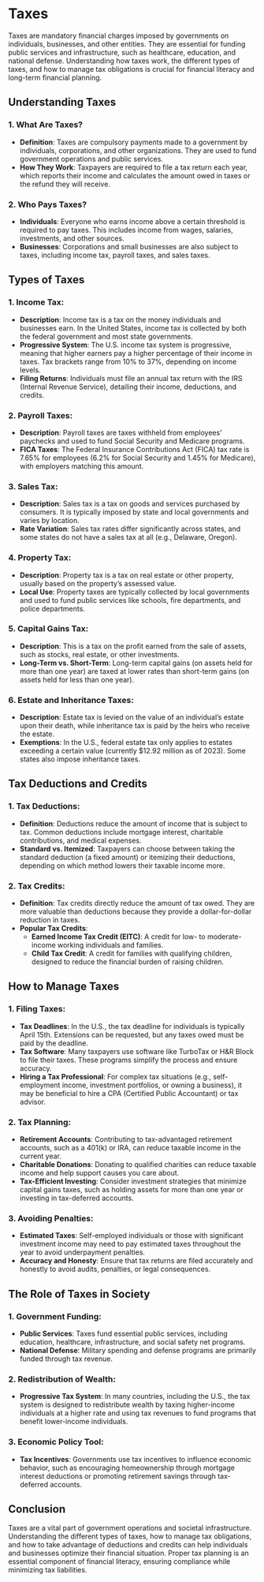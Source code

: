 # Taxes

Taxes are mandatory financial charges imposed by governments on individuals, businesses, and other entities. They are essential for funding public services and infrastructure, such as healthcare, education, and national defense. Understanding how taxes work, the different types of taxes, and how to manage tax obligations is crucial for financial literacy and long-term financial planning.

## Understanding Taxes

### 1. **What Are Taxes?**
   - **Definition**: Taxes are compulsory payments made to a government by individuals, corporations, and other organizations. They are used to fund government operations and public services.
   - **How They Work**: Taxpayers are required to file a tax return each year, which reports their income and calculates the amount owed in taxes or the refund they will receive.

### 2. **Who Pays Taxes?**
   - **Individuals**: Everyone who earns income above a certain threshold is required to pay taxes. This includes income from wages, salaries, investments, and other sources.
   - **Businesses**: Corporations and small businesses are also subject to taxes, including income tax, payroll taxes, and sales taxes.

## Types of Taxes

### 1. **Income Tax**:
   - **Description**: Income tax is a tax on the money individuals and businesses earn. In the United States, income tax is collected by both the federal government and most state governments.
   - **Progressive System**: The U.S. income tax system is progressive, meaning that higher earners pay a higher percentage of their income in taxes. Tax brackets range from 10% to 37%, depending on income levels.
   - **Filing Returns**: Individuals must file an annual tax return with the IRS (Internal Revenue Service), detailing their income, deductions, and credits.

### 2. **Payroll Taxes**:
   - **Description**: Payroll taxes are taxes withheld from employees’ paychecks and used to fund Social Security and Medicare programs.
   - **FICA Taxes**: The Federal Insurance Contributions Act (FICA) tax rate is 7.65% for employees (6.2% for Social Security and 1.45% for Medicare), with employers matching this amount.

### 3. **Sales Tax**:
   - **Description**: Sales tax is a tax on goods and services purchased by consumers. It is typically imposed by state and local governments and varies by location.
   - **Rate Variation**: Sales tax rates differ significantly across states, and some states do not have a sales tax at all (e.g., Delaware, Oregon).

### 4. **Property Tax**:
   - **Description**: Property tax is a tax on real estate or other property, usually based on the property’s assessed value.
   - **Local Use**: Property taxes are typically collected by local governments and used to fund public services like schools, fire departments, and police departments.

### 5. **Capital Gains Tax**:
   - **Description**: This is a tax on the profit earned from the sale of assets, such as stocks, real estate, or other investments.
   - **Long-Term vs. Short-Term**: Long-term capital gains (on assets held for more than one year) are taxed at lower rates than short-term gains (on assets held for less than one year).

### 6. **Estate and Inheritance Taxes**:
   - **Description**: Estate tax is levied on the value of an individual’s estate upon their death, while inheritance tax is paid by the heirs who receive the estate.
   - **Exemptions**: In the U.S., federal estate tax only applies to estates exceeding a certain value (currently $12.92 million as of 2023). Some states also impose inheritance taxes.

## Tax Deductions and Credits

### 1. **Tax Deductions**:
   - **Definition**: Deductions reduce the amount of income that is subject to tax. Common deductions include mortgage interest, charitable contributions, and medical expenses.
   - **Standard vs. Itemized**: Taxpayers can choose between taking the standard deduction (a fixed amount) or itemizing their deductions, depending on which method lowers their taxable income more.

### 2. **Tax Credits**:
   - **Definition**: Tax credits directly reduce the amount of tax owed. They are more valuable than deductions because they provide a dollar-for-dollar reduction in taxes.
   - **Popular Tax Credits**:
     - **Earned Income Tax Credit (EITC)**: A credit for low- to moderate-income working individuals and families.
     - **Child Tax Credit**: A credit for families with qualifying children, designed to reduce the financial burden of raising children.

## How to Manage Taxes

### 1. **Filing Taxes**:
   - **Tax Deadlines**: In the U.S., the tax deadline for individuals is typically April 15th. Extensions can be requested, but any taxes owed must be paid by the deadline.
   - **Tax Software**: Many taxpayers use software like TurboTax or H&R Block to file their taxes. These programs simplify the process and ensure accuracy.
   - **Hiring a Tax Professional**: For complex tax situations (e.g., self-employment income, investment portfolios, or owning a business), it may be beneficial to hire a CPA (Certified Public Accountant) or tax advisor.

### 2. **Tax Planning**:
   - **Retirement Accounts**: Contributing to tax-advantaged retirement accounts, such as a 401(k) or IRA, can reduce taxable income in the current year.
   - **Charitable Donations**: Donating to qualified charities can reduce taxable income and help support causes you care about.
   - **Tax-Efficient Investing**: Consider investment strategies that minimize capital gains taxes, such as holding assets for more than one year or investing in tax-deferred accounts.

### 3. **Avoiding Penalties**:
   - **Estimated Taxes**: Self-employed individuals or those with significant investment income may need to pay estimated taxes throughout the year to avoid underpayment penalties.
   - **Accuracy and Honesty**: Ensure that tax returns are filed accurately and honestly to avoid audits, penalties, or legal consequences.

## The Role of Taxes in Society

### 1. **Government Funding**:
   - **Public Services**: Taxes fund essential public services, including education, healthcare, infrastructure, and social safety net programs.
   - **National Defense**: Military spending and defense programs are primarily funded through tax revenue.

### 2. **Redistribution of Wealth**:
   - **Progressive Tax System**: In many countries, including the U.S., the tax system is designed to redistribute wealth by taxing higher-income individuals at a higher rate and using tax revenues to fund programs that benefit lower-income individuals.

### 3. **Economic Policy Tool**:
   - **Tax Incentives**: Governments use tax incentives to influence economic behavior, such as encouraging homeownership through mortgage interest deductions or promoting retirement savings through tax-deferred accounts.

## Conclusion

Taxes are a vital part of government operations and societal infrastructure. Understanding the different types of taxes, how to manage tax obligations, and how to take advantage of deductions and credits can help individuals and businesses optimize their financial situation. Proper tax planning is an essential component of financial literacy, ensuring compliance while minimizing tax liabilities.
